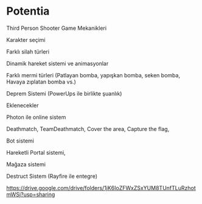 # Potentia
Third Person Shooter Game Mekanikleri

Karakter seçimi

Farklı silah türleri

Dinamik hareket sistemi ve animasyonlar

Farklı mermi türleri (Patlayan bomba, yapışkan bomba, seken bomba, Havaya zıplatan bomba vs.)

Deprem Sistemi (PowerUps ile birlikte şuanlık)

Eklenecekler

Photon ile online sistem

Deathmatch, TeamDeathmatch, Cover the area, Capture the flag,

Bot sistemi

Hareketli Portal sistemi,

Mağaza sistemi

Destruct Sistem (Rayfire ile entegre)

https://drive.google.com/drive/folders/1jK6IoZFWxZSxYUM8TUnfTLuRzhotmWSj?usp=sharing
